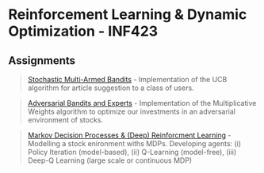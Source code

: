 # Reinforcement Learning & Dynamic Optimization - INF423

## Assignments

>   <a href = "https://github.com/atzel-ov/Reinforcement-Learning/tree/main/assignment1">Stochastic Multi-Armed Bandits</a> - Implementation of the UCB algorithm for article suggestion to a class of users.

>   <a href = "https://github.com/atzel-ov/Reinforcement-Learning/tree/main/assignment2">Adversarial Bandits and Experts</a> - Implementation of the Multiplicative Weights algorithm to optimize our investments in an adversarial environment of stocks.

>   <a href = "https://github.com/atzel-ov/Reinforcement-Learning/tree/main/assignment3">Markov Decision Processes & (Deep) Reinforcment Learning</a> - Modelling a stock enironment withs MDPs. Developing agents: (i) Policy Iteration (model-based), (ii) Q-Learning (model-free), (iii) Deep-Q Learning (large scale or continuous MDP)

